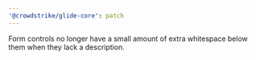 ```yaml
---
'@crowdstrike/glide-core': patch
---
```


Form controls no longer have a small amount of extra whitespace below them when they lack a description.
